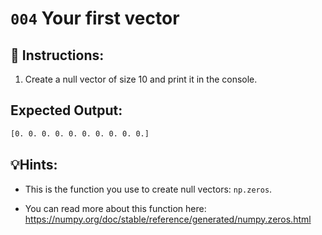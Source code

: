 # `004` Your first vector

## 📝 Instructions:

1. Create a null vector of size 10 and print it in the console.

## Expected Output:

```bash
[0. 0. 0. 0. 0. 0. 0. 0. 0. 0.]
```

## 💡Hints:

+ This is the function you use to create null vectors: `np.zeros`.

+ You can read more about this function here: https://numpy.org/doc/stable/reference/generated/numpy.zeros.html